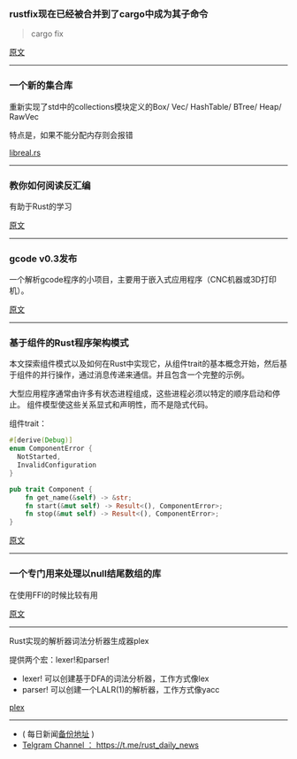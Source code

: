 ### rustfix现在已经被合并到了cargo中成为其子命令

> cargo fix

[原文](https://github.com/rust-lang/cargo/pull/5723)

---

### 一个新的集合库

重新实现了std中的collections模块定义的Box/ Vec/ HashTable/ BTree/ Heap/ RawVec

特点是，如果不能分配内存则会报错

[libreal.rs](https://github.com/strake/libreal.rs)

---

### 教你如何阅读反汇编

有助于Rust的学习

[原文](https://hackernoon.com/you-too-can-read-disassembly-d47a3be74010)

---

### gcode v0.3发布

一个解析gcode程序的小项目，主要用于嵌入式应用程序（CNC机器或3D打印机）。

[原文](https://www.reddit.com/r/rust/comments/90x6k0/announcing_gcode_v030/)

---

### 基于组件的Rust程序架构模式

本文探索组件模式以及如何在Rust中实现它，从组件trait的基本概念开始，然后基于组件的并行操作，通过消息传递来通信。并且包含一个完整的示例。

大型应用程序通常由许多有状态进程组成，这些进程必须以特定的顺序启动和停止。 组件模型使这些关系显式和声明性，而不是隐式代码。

组件trait：

```rust
#[derive(Debug)]
enum ComponentError {
  NotStarted,
  InvalidConfiguration
}

pub trait Component {
    fn get_name(&self) -> &str;
    fn start(&mut self) -> Result<(), ComponentError>;
    fn stop(&mut self) -> Result<(), ComponentError>;
}

```

[原文](https://vadosware.io/post/a-pattern-for-component-based-program-architecture-in-rust/)

---

### 一个专门用来处理以null结尾数组的库

在使用FFI的时候比较有用

[原文](https://crates.io/crates/null-terminated)

---

Rust实现的解析器词法分析器生成器plex

提供两个宏：lexer!和parser!

- lexer! 可以创建基于DFA的词法分析器，工作方式像lex
- parser! 可以创建一个LALR(1)的解析器，工作方式像yacc

[plex](https://github.com/goffrie/plex)

---

- ( 每日新闻[备份地址](https://github.com/RustStudy/rust_daily_news) )
- [Telgram Channel ： https://t.me/rust_daily_news ](https://t.me/rust_daily_news )
